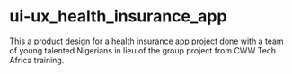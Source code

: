 # ui-ux_health_insurance_app
This a product design for a health insurance app project done with a team of young talented Nigerians in lieu of the group project from CWW Tech Africa training.
